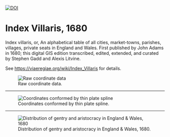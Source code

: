 [![DOI](https://zenodo.org/badge/DOI/10.5281/zenodo.4748654.svg)](https://doi.org/10.5281/zenodo.4748654)
# Index Villaris, 1680
Index villaris, or, An alphabetical table of all cities, market-towns, parishes, villages, private seats in England and Wales. First published by John Adams in 1680; this digital GIS edition transcribed, edited, extended, and curated by Stephen Gadd and Alexis Litvine.

See https://viaeregiae.org/wiki/Index_Villaris for details.

<figure>
  <img src="https://user-images.githubusercontent.com/42514781/117804978-564dd000-b250-11eb-8090-2c8a0bcc239b.jpg" alt="Raw coordinate data"/>
  <figcaption>Raw coordinate data.</figcaption>
</figure>
<hr/>
<figure>
  <img src="https://user-images.githubusercontent.com/42514781/117804983-58179380-b250-11eb-8384-999e0ec852ea.jpg" alt="Coordinates conformed by thin plate spline"/>
  <figcaption>Coordinates conformed by thin plate spline.</figcaption>
</figure>
<hr/>
<figure>
  <img src="https://user-images.githubusercontent.com/42514781/117804961-5221b280-b250-11eb-87cf-df58d32c3d30.jpg" alt="Distribution of gentry and aristocracy in England & Wales, 1680"/>
  <figcaption>Distribution of gentry and aristocracy in England & Wales, 1680.</figcaption>
</figure>
